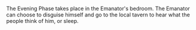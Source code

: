 The Evening Phase takes place in the Emanator's bedroom. 
The Emanator can choose to disguise himself and go to the local tavern to hear what the people think of him, or sleep. 